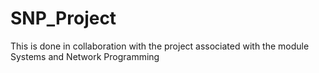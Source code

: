 # SNP_Project
This is done in collaboration with the project associated with the module Systems and Network Programming

